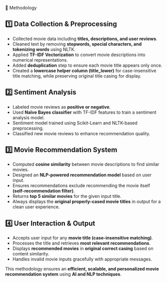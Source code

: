 📌 Methodology

## 1️⃣ Data Collection & Preprocessing
- Collected movie data including **titles, descriptions, and user reviews**.
- Cleaned text by removing **stopwords, special characters, and tokenizing words** using NLTK.
- Applied **TF-IDF Vectorization** to convert movie descriptions into numerical representations.
- Added **deduplication** step to ensure each movie title appears only once.
- Created a **lowercase helper column (title_lower)** for case-insensitive title matching, while preserving original title casing for display.

## 2️⃣ Sentiment Analysis
- Labeled movie reviews as **positive or negative**.
- Used **Naïve Bayes classifier** with TF-IDF features to train a sentiment analysis model.
- Sentiment model trained using Scikit-Learn and NLTK-based preprocessing.
- Classified new movie reviews to enhance recommendation quality.

## 3️⃣ Movie Recommendation System
- Computed **cosine similarity** between movie descriptions to find similar movies.
- Designed an **NLP-powered recommendation model** based on user input.
- Ensures recommendations exclude recommending the movie itself **(self-recommendation filter)**.
- Returns **top 5 similar movies** for the given input title.
- Always displays the **original properly-cased movie titles** in output for a clean user experience.

## 4️⃣ User Interaction & Output
- Accepts user input for any **movie title (case-insensitive matching)**.
- Processes the title and retrieves **most relevant recommendations**.
- Displays **recommended movies** in **original correct casing** based on content similarity.
- Handles invalid movie inputs gracefully with appropriate messages.



This methodology ensures an **efficient, scalable, and personalized movie recommendation system** using **AI and NLP techniques**.

